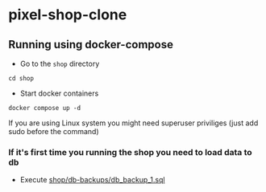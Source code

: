 # pixel-shop-clone


## Running using docker-compose

- Go to the ```shop``` directory
```
cd shop
```

- Start docker containers

```
docker compose up -d
```
If you are using Linux system you might need superuser priviliges (just add sudo before the command)

### If it's first time you running the shop you need to load data to db
- Execute [shop/db-backups/db_backup_1.sql](shop/db-backups/db_backup_1.sql)

